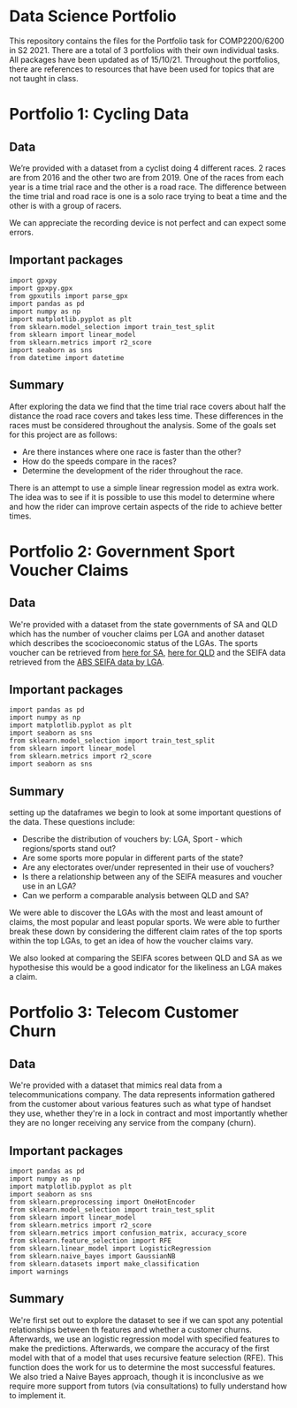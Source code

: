 # Data Science Portfolio

This repository contains the files for the Portfolio task for COMP2200/6200 in S2 2021. There are a total of 3 portfolios with their own individual tasks. All packages have been updated as of 15/10/21. Throughout the portfolios, there are references to resources that have been used for topics that are not taught in class. 

# Portfolio 1: Cycling Data
## Data
We’re provided with a dataset from a cyclist doing 4 different races. 2 races are from 2016 and the other two are from 2019. One of the races from each year is a time trial race and the other is a road race. The difference between the time trial and road race is one is a solo race trying to beat a time and the other is with a group of racers. 

We can appreciate the recording device is not perfect and can expect some errors. 

## Important packages
```pyrex
import gpxpy
import gpxpy.gpx
from gpxutils import parse_gpx 
import pandas as pd
import numpy as np 
import matplotlib.pyplot as plt
from sklearn.model_selection import train_test_split
from sklearn import linear_model
from sklearn.metrics import r2_score
import seaborn as sns
from datetime import datetime
```
## Summary
After exploring the data we find that the time trial race covers about half the distance the road race covers and takes less time. These differences in the races must be considered throughout the analysis. 
Some of the goals set for this project are as follows: 
-	Are there instances where one race is faster than the other? 
-	How do the speeds compare in the races? 
-	Determine the development of the rider throughout the race. 


There is an attempt to use a simple linear regression model as extra work. The idea was to see if it is possible to use this model to determine where and how the rider can improve certain aspects of the ride to achieve better times. 

# Portfolio 2: Government Sport Voucher Claims
## Data
We're provided with a dataset from the state governments of SA and QLD which has the number of voucher claims per LGA and another dataset which describes the scocioeconomic status of the LGAs. The sports voucher can be retrieved from [here for SA](https://data.gov.au/dataset/ds-sa-14daba50-04ff-46c6-8468-9fa593b9f100/details), [here for QLD](https://data.gov.au/dataset/ds-qld-3118838a-d425-48fa-bfc9-bc615ddae44e/details?q=get%20started%20vouchers) and the SEIFA data retrieved from the [ABS SEIFA data by LGA](http://stat.data.abs.gov.au/Index.aspx?DataSetCode=ABS_SEIFA_LGA#).
## Important packages
```pyrex
import pandas as pd
import numpy as np
import matplotlib.pyplot as plt
import seaborn as sns
from sklearn.model_selection import train_test_split
from sklearn import linear_model
from sklearn.metrics import r2_score
import seaborn as sns
```

## Summary
setting up the dataframes we begin to look at some important questions of the data. These questions include: 
* Describe the distribution of vouchers by: LGA, Sport - which regions/sports stand out? 
* Are some sports more popular in different parts of the state?
* Are any electorates over/under represented in their use of vouchers?
* Is there a relationship between any of the SEIFA measures and voucher use in an LGA?
* Can we perform a comparable analysis between QLD and SA? 

We were able to discover the LGAs with the most and least amount of claims, the most popular and least popular sports. We were able to further break these down by considering the different claim rates of the top sports within the top LGAs, to get an idea of how the voucher claims vary. 

We also looked at comparing the SEIFA scores between QLD and SA as we hypothesise this would be a good indicator for the likeliness an LGA makes a claim. 

# Portfolio 3: Telecom Customer Churn
## Data
We're provided with a dataset that mimics real data from a telecommunications company. The data represents information gathered from the customer about various features such as what type of handset they use, whether they're in a lock in contract and most importantly whether they are no longer receiving any service from the company (churn).

## Important packages
```pyrex
import pandas as pd
import numpy as np
import matplotlib.pyplot as plt
import seaborn as sns
from sklearn.preprocessing import OneHotEncoder
from sklearn.model_selection import train_test_split
from sklearn import linear_model
from sklearn.metrics import r2_score
from sklearn.metrics import confusion_matrix, accuracy_score
from sklearn.feature_selection import RFE
from sklearn.linear_model import LogisticRegression
from sklearn.naive_bayes import GaussianNB
from sklearn.datasets import make_classification
import warnings
```
## Summary
We're first set out to explore the dataset to see if we can spot any potential relationships between th features and whether a customer churns. Afterwards, we use an logistic regression model with specified features to make the predictions. Afterwards, we compare the accuracy of the first model with that of a model that uses recursive feature selection (RFE). This function does the work for us to determine the most successful features. We also tried a Naive Bayes approach, though it is inconclusive as we require more support from tutors (via consultations) to fully understand how to implement it. 

